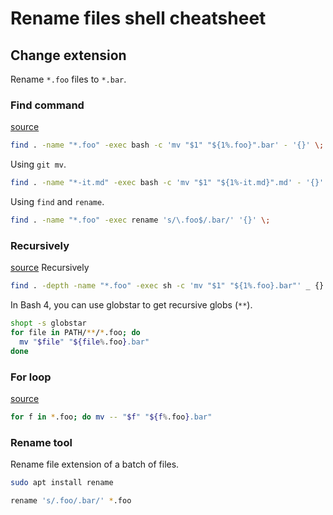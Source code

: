 # Rename files shell cheatsheet

## Change extension

Rename `*.foo` files to `*.bar`.

### Find command

[source](https://stackoverflow.com/questions/21985492/recursively-change-file-extensions-in-bash)

```sh
find . -name "*.foo" -exec bash -c 'mv "$1" "${1%.foo}".bar' - '{}' \;
```

Using `git mv`.

```sh
find . -name "*-it.md" -exec bash -c 'mv "$1" "${1%-it.md}".md' - '{}' \;
```

Using `find` and `rename`.

```sh
find . -name "*.foo" -exec rename 's/\.foo$/.bar/' '{}' \;
```

### Recursively

[source](https://askubuntu.com/questions/35922/how-do-i-change-extension-of-multiple-files-recursively-from-the-command-line)
Recursively

```sh
find . -depth -name "*.foo" -exec sh -c 'mv "$1" "${1%.foo}.bar"' _ {} \;
```

In Bash 4, you can use globstar to get recursive globs (`**`).

```sh
shopt -s globstar
for file in PATH/**/*.foo; do
  mv "$file" "${file%.foo}.bar"
done
```

### For loop

[source](https://www.howtogeek.com/423214/how-to-use-the-rename-command-on-linux/)

```sh
for f in *.foo; do mv -- "$f" "${f%.foo}.bar"
```

### Rename tool

Rename file extension of a batch of files.

```sh
sudo apt install rename
```

```sh
rename 's/.foo/.bar/' *.foo
```
<!--stackedit_data:
eyJoaXN0b3J5IjpbLTEwMjExNTA3MzVdfQ==
-->